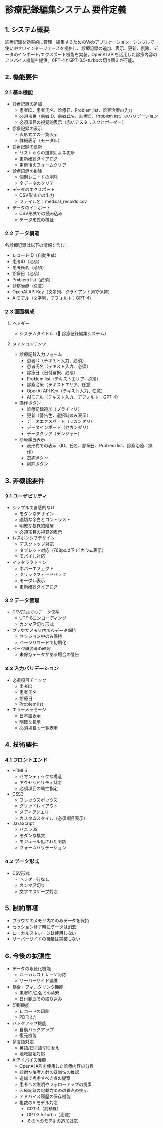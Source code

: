 # 診療記録編集システム 要件定義

## 1. システム概要
診療記録を効率的に管理・編集するためのWebアプリケーション。シンプルで使いやすいインターフェースを提供し、診療記録の追加、表示、更新、削除、データのインポート/エクスポート機能を実装。OpenAI APIを活用した診療内容のアドバイス機能を提供。GPT-4とGPT-3.5-turboの切り替えが可能。

## 2. 機能要件

### 2.1 基本機能
- 診療記録の追加
  - 患者ID、患者氏名、診療日、Problem list、診察治療の入力
  - 必須項目（患者ID、患者氏名、診療日、Problem list）のバリデーション
  - 必須項目の視覚的表示（赤いアスタリスクとボーダー）
- 診療記録の表示
  - 表形式での一覧表示
  - 詳細表示（モーダル）
- 診療記録の更新
  - リストからの選択による更新
  - 更新確認ダイアログ
  - 更新後のフォームクリア
- 診療記録の削除
  - 個別レコードの削除
  - 全データのクリア
- データのエクスポート
  - CSV形式での出力
  - ファイル名：medical_records.csv
- データのインポート
  - CSV形式での読み込み
  - データ形式の検証

### 2.2 データ構造
各診療記録は以下の情報を含む：
- レコードID（自動生成）
- 患者ID（必須）
- 患者氏名（必須）
- 診療日（必須）
- Problem list（必須）
- 診察治療（任意）
- OpenAI API Key（文字列、クライアント側で保持）
- AIモデル（文字列、デフォルト：GPT-4）

### 2.3 画面構成
1. ヘッダー
   - システムタイトル（🏥 診療記録編集システム）

2. メインコンテンツ
   - 診療記録入力フォーム
     - 患者ID（テキスト入力、必須）
     - 患者氏名（テキスト入力、必須）
     - 診療日（日付選択、必須）
     - Problem list（テキストエリア、必須）
     - 診察治療（テキストエリア、任意）
     - OpenAI API Key（テキスト入力、任意）
     - AIモデル（テキスト入力、デフォルト：GPT-4）
   - 操作ボタン
     - 診療記録追加（プライマリ）
     - 更新（警告色、選択時のみ表示）
     - データエクスポート（セカンダリ）
     - データインポート（セカンダリ）
     - データクリア（デンジャー）
   - 診療履歴表示
     - 表形式での表示（ID、氏名、診療日、Problem list、診察治療、操作）
     - 選択ボタン
     - 削除ボタン

## 3. 非機能要件

### 3.1 ユーザビリティ
- シンプルで直感的なUI
  - モダンなデザイン
  - 適切な余白とコントラスト
  - 明確な視覚的階層
  - 必須項目の視覚的表示
- レスポンシブデザイン
  - デスクトップ対応
  - タブレット対応（768px以下で1カラム表示）
  - モバイル対応
- インタラクション
  - ホバーエフェクト
  - クリックフィードバック
  - モーダル表示
  - 更新確認ダイアログ

### 3.2 データ管理
- CSV形式でのデータ保存
  - UTF-8エンコーディング
  - カンマ区切り形式
- ブラウザメモリ内でのデータ保持
  - セッション中のみ保持
  - ページリロードで初期化
- ページ離脱時の確認
  - 未保存データがある場合の警告

### 3.3 入力バリデーション
- 必須項目チェック
  - 患者ID
  - 患者氏名
  - 診療日
  - Problem list
- エラーメッセージ
  - 日本語表示
  - 明確な指示
  - 必須項目の一覧表示

## 4. 技術要件

### 4.1 フロントエンド
- HTML5
  - セマンティックな構造
  - アクセシビリティ対応
  - 必須項目の属性指定
- CSS3
  - フレックスボックス
  - グリッドレイアウト
  - メディアクエリ
  - カスタムスタイル（必須項目表示）
- JavaScript
  - バニラJS
  - モダンな構文
  - モジュール化された関数
  - フォームバリデーション

### 4.2 データ形式
- CSV形式
  - ヘッダー行なし
  - カンマ区切り
  - 文字エスケープ対応

## 5. 制約事項
- ブラウザのメモリ内でのみデータを保持
- セッション終了時にデータは消去
- ローカルストレージは使用しない
- サーバーサイドの機能は実装しない

## 6. 今後の拡張性
- データの永続化機能
  - ローカルストレージ対応
  - サーバーサイド連携
- 検索・フィルタリング機能
  - 患者ID/氏名での検索
  - 日付範囲での絞り込み
- 印刷機能
  - レコードの印刷
  - PDF出力
- バックアップ機能
  - 自動バックアップ
  - 復元機能
- 多言語対応
  - 英語/日本語切り替え
  - 地域設定対応
- AIアドバイス機能
  - OpenAI APIを使用した診療内容の分析
  - 診断や治療方針の妥当性の確認
  - 追加で考慮すべき点の提案
  - 患者への説明やフォローアップの提案
  - 医療記録の記載方法の改善点の提示
  - アドバイス履歴の保存機能
  - 複数のAIモデル対応
    - GPT-4（高精度）
    - GPT-3.5-turbo（高速）
    - その他のモデルの追加対応 